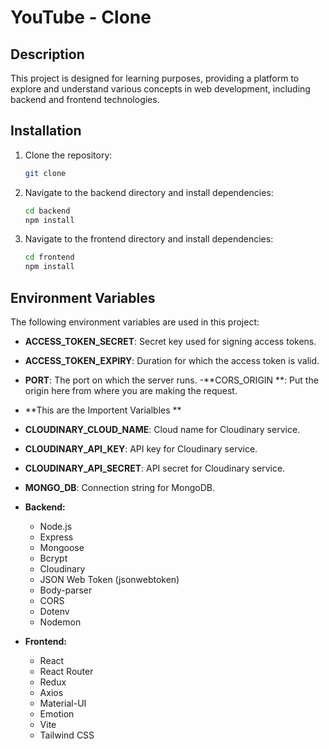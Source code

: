# YouTube - Clone

## Description

This project is designed for learning purposes, providing a platform to explore and understand various concepts in web development, including backend and frontend technologies.

## Installation

1. Clone the repository:
   ```bash
   git clone
   ```
2. Navigate to the backend directory and install dependencies:
   ```bash
   cd backend
   npm install
   ```
3. Navigate to the frontend directory and install dependencies:
   ```bash
   cd frontend
   npm install
   ```

## Environment Variables

The following environment variables are used in this project:

- **ACCESS_TOKEN_SECRET**: Secret key used for signing access tokens.
- **ACCESS_TOKEN_EXPIRY**: Duration for which the access token is valid.
- **PORT**: The port on which the server runs. -**CORS_ORIGIN **: Put the origin here from where you are making the request.
- **This are the Importent Varialbles **
- **CLOUDINARY_CLOUD_NAME**: Cloud name for Cloudinary service.
- **CLOUDINARY_API_KEY**: API key for Cloudinary service.
- **CLOUDINARY_API_SECRET**: API secret for Cloudinary service.
- **MONGO_DB**: Connection string for MongoDB.

- **Backend:**

  - Node.js
  - Express
  - Mongoose
  - Bcrypt
  - Cloudinary
  - JSON Web Token (jsonwebtoken)
  - Body-parser
  - CORS
  - Dotenv
  - Nodemon

- **Frontend:**
  - React
  - React Router
  - Redux
  - Axios
  - Material-UI
  - Emotion
  - Vite
  - Tailwind CSS
